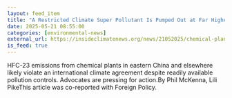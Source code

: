 ```yaml
---
layout: feed_item
title: "A Restricted Climate Super Pollutant Is Pumped Out at Far Higher Levels Than Countries Admit. What Happens Next?"
date: 2025-05-21 08:55:00
categories: [environmental-news]
external_url: https://insideclimatenews.org/news/21052025/chemical-plant-hfc-23-emissions-likely-violate-international-climate-agreement/
is_feed: true
---
```


HFC-23 emissions from chemical plants in eastern China and elsewhere likely violate an international climate agreement despite readily available pollution controls. Advocates are pressing for action.By Phil McKenna, Lili PikeThis article was co-reported with Foreign Policy. 
